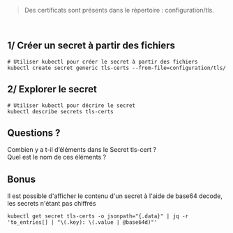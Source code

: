 > Des certificats sont présents dans le répertoire : configuration/tls.
<br>

## 1/ Créer un secret à partir des fichiers
```
# Utiliser kubectl pour créer le secret à partir des fichiers
kubectl create secret generic tls-certs --from-file=configuration/tls/
```

## 2/ Explorer le secret
```
# Utiliser kubectl pour décrire le secret
kubectl describe secrets tls-certs
```

## Questions ?
Combien y a t-il d’éléments dans le Secret tls-cert ? <br>
Quel est le nom de ces éléments ?

## Bonus
Il est possible d'afficher le contenu d'un secret à l'aide de base64 decode, les secrets n'étant pas chiffrés
```
kubectl get secret tls-certs -o jsonpath="{.data}" | jq -r 'to_entries[] | "\(.key): \(.value | @base64d)"'
```
